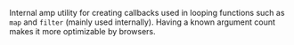 Internal amp utility for creating callbacks used in looping functions such as `map` and `filter` (mainly used internally). Having a known argument count makes it more optimizable by browsers.
